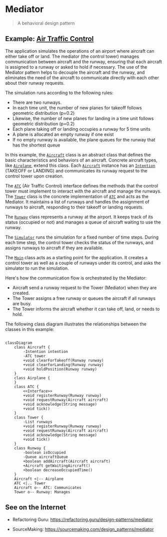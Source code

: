 # Mediator

> A behavioral design pattern

## Example: [Air Traffic Control](../../src/main/java/mediator/atc)

The application simulates the operations of an airport where aircraft can either take off or land. The mediator (the control tower) manages communication between aircraft and the runway, ensuring that each aircraft is assigned to a runway or asked to hold if necessary. The use of the Mediator pattern helps to decouple the aircraft and the runway, and eliminates the need of the aircraft to communicate directly with each other about their runway requests.

The simulation runs according to the following rules:
- There are two runways.
- In each time unit, the number of new planes for takeoff follows geometric distribution (p=0.2)
- Likewise, the number of new planes for landing in a time unit follows geometric distribution (p=0.2)
- Each plane taking off or landing occupies a runway for 5 time units
- A plane is allocated an empty runway if one exist
- If no empty runway is available, the plane queues for the runway that has the shortest queue

In this example, the [`Aircraft`](../../src/main/java/mediator/atc/Aircraft.java) class is an abstract class that defines the basic characteristics and behaviors of an aircraft. Concrete aircraft types, like [`Airplane`](../../src/main/java/mediator/atc/Airplane.java), extend this class. Each [`Aircraft`](../../src/main/java/mediator/atc/Aircraft.java) instance has an [`Intention`](../../src/main/java/mediator/atc/Intention.java) (TAKEOFF or LANDING) and communicates its runway request to the control tower upon creation.

The [`ATC`](../../src/main/java/mediator/atc/ATC.java) (Air Traffic Control) interface defines the methods that the control tower must implement to interact with the aircraft and manage the runways. The [`Tower`](../../src/main/java/mediator/atc/Tower.java) class is the concrete implementation of [`ATC`](../../src/main/java/mediator/atc/ATC.java) and acts as the Mediator. It maintains a list of runways and handles the assignment of runways to aircraft, responding to their takeoff or landing requests.

The [`Runway`](../../src/main/java/mediator/atc/Runway.java) class represents a runway at the airport. It keeps track of its status (occupied or not) and manages a queue of aircraft waiting to use the runway.

The [`Simulator`](../../src/main/java/mediator/atc/Simulator.java) runs the simulation for a fixed number of time steps. During each time step, the control tower checks the status of the runways, and assigns runways to aircraft if they are available.

The [`Main`](../../src/main/java/mediator/atc/Main.java) class acts as a starting point for the application. It creates a control tower as well as a couple of runways under its control, and asks the simulator to run the simulation.

Here's how the communication flow is orchestrated by the Mediator:
- Aircraft send a runway request to the Tower (Mediator) when they are created.
- The Tower assigns a free runway or queues the aircraft if all runways are busy.
- The Tower informs the aircraft whether it can take off, land, or needs to hold.

The following class diagram illustrates the relationships between the classes in this example:

```mermaid

classDiagram
    class Aircraft {
        -Intention intention
        -ATC tower
        +void clearForTakeoff(Runway runway)
        +void clearForLanding(Runway runway)
        +void holdPosition(Runway runway)
    }
    class Airplane {
    }
    class ATC {
        <<Interface>>
        +void registerRunway(Runway runway)
        +void requestRunway(Aircraft aircraft)
        +void acknowledge(String message)
        +void tick()
    }
    class Tower {
        -List runways
        +void registerRunway(Runway runway)
        +void requestRunway(Aircraft aircraft)
        +void acknowledge(String message)
        +void tick()
    }
    class Runway {
        -boolean isOccupied
        -Queue aircraftQueue
        +boolean addAircraft(Aircraft aircraft)
        +Aircraft getWaitingAircraft()
        +boolean decreaseOccupiedTime()
    }
    Aircraft <|-- Airplane
    ATC <|.. Tower
    Aircraft o-- ATC: Communicates
    Tower o-- Runway: Manages

```

## See on the Internet

- Refactoring Guru: https://refactoring.guru/design-patterns/mediator

- SourceMaking: https://sourcemaking.com/design_patterns/mediator






